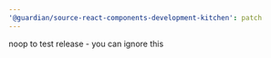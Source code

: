 ```yaml
---
'@guardian/source-react-components-development-kitchen': patch
---
```


noop to test release - you can ignore this

